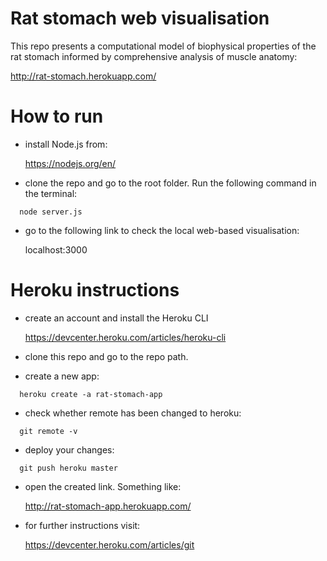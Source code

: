 # Rat stomach web visualisation

This repo presents a computational model of biophysical properties of the rat stomach informed by comprehensive analysis of muscle anatomy:

http://rat-stomach.herokuapp.com/

# How to run

- install Node.js from:

  https://nodejs.org/en/

- clone the repo and go to the root folder. Run the following command in the terminal:

```
  node server.js 
```

- go to the following link to check the local web-based visualisation:
  
  localhost:3000
  
  
# Heroku instructions

- create an account and install the Heroku CLI
  
  https://devcenter.heroku.com/articles/heroku-cli
  
- clone this repo and go to the repo path. 
  
- create a new app:
  
```
  heroku create -a rat-stomach-app
```

- check whether remote has been changed to heroku:

```
  git remote -v
```

- deploy your changes:

```
  git push heroku master
```

- open the created link. Something like:

  http://rat-stomach-app.herokuapp.com/

- for further instructions visit:

  https://devcenter.heroku.com/articles/git
